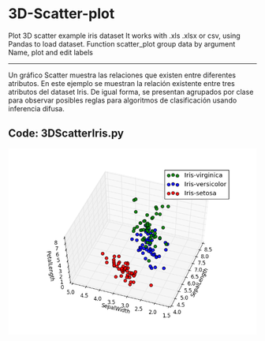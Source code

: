 # 3D-Scatter-plot
Plot 3D scatter example iris dataset It works with .xls .xlsx or csv, using Pandas to load dataset. Function scatter_plot group data by argument Name, plot and edit labels

________
Un gráfico Scatter muestra las relaciones que existen entre diferentes atributos. En este ejemplo se muestran la relación existente entre tres atributos del dataset Iris. De igual  forma, se presentan agrupados por clase para observar posibles reglas para algoritmos de clasificación usando inferencia difusa.

<h2>Code: 3DScatterIris.py</h2>
<p align="center">
  <img src="https://github.com/camila-ud/3D-Scatter-plot/blob/master/scatterrr.png?raw=true" width="550"/>
</p>
